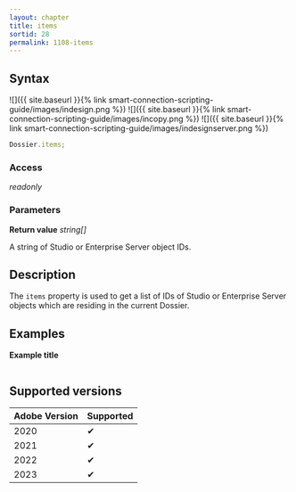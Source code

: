 ```yaml
---
layout: chapter
title: items
sortid: 28
permalink: 1108-items
---
```


## Syntax

![]({{ site.baseurl }}{% link smart-connection-scripting-guide/images/indesign.png %}) ![]({{ site.baseurl }}{% link smart-connection-scripting-guide/images/incopy.png %}) ![]({{ site.baseurl }}{% link smart-connection-scripting-guide/images/indesignserver.png %})

```javascript
Dossier.items;
```

### Access

_readonly_

### Parameters

**Return value** _string[]_

A string of Studio or Enterprise Server object IDs.

## Description

The `items` property is used to get a list of IDs of Studio or Enterprise Server objects which are residing in the current Dossier.

## Examples

**Example title**

```javascript

```

## Supported versions

| Adobe Version | Supported |
| ------------- | --------- |
| 2020          | ✔         |
| 2021          | ✔         |
| 2022          | ✔         |
| 2023          | ✔         |
